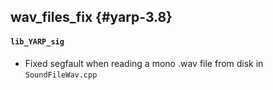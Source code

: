 wav_files_fix {#yarp-3.8}
---

#### `lib_YARP_sig`

* Fixed segfault when reading a mono .wav file from disk in `SoundFileWav.cpp`
